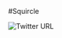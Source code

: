 #Squircle


![Twitter URL](https://img.shields.io/twitter/url?url=https%3A%2F%2Ftwitter.com%2Fjulianhasse)
